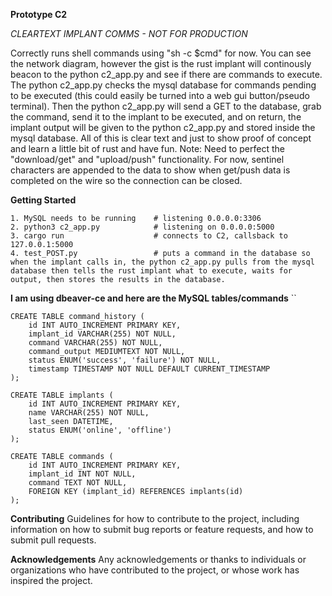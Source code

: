 **Prototype C2**

*CLEARTEXT IMPLANT COMMS - NOT FOR PRODUCTION*

Correctly runs shell commands using "sh -c $cmd" for now. You can see the network diagram, however the gist is the rust implant will continously beacon to the python c2_app.py and see if there are commands to execute. The python c2_app.py checks the mysql database for commands pending to be executed (this could easily be turned into a web gui button/pseudo terminal). Then the python c2_app.py will send a GET to the database, grab the command, send it to the implant to be executed, and on return, the implant output will be given to the python c2_app.py and stored inside the mysql database. All of this is clear text and just to show proof of concept and learn a little bit of rust and have fun. 
Note: Need to perfect the "download/get" and "upload/push" functionality. For now, sentinel characters are appended to the data to show when get/push data is completed on the wire so the connection can be closed.  

**Getting Started**

```
1. MySQL needs to be running    # listening 0.0.0.0:3306 
2. python3 c2_app.py            # listening on 0.0.0.0:5000
3. cargo run                    # connects to C2, callsback to 127.0.0.1:5000
4. test_POST.py                 # puts a command in the database so when the implant calls in, the python c2_app.py pulls from the mysql database then tells the rust implant what to execute, waits for output, then stores the results in the database. 
```


**I am using dbeaver-ce and here are the MySQL tables/commands**
``
```
CREATE TABLE command_history (
    id INT AUTO_INCREMENT PRIMARY KEY,
    implant_id VARCHAR(255) NOT NULL,
    command VARCHAR(255) NOT NULL,
    command_output MEDIUMTEXT NOT NULL,
    status ENUM('success', 'failure') NOT NULL,
    timestamp TIMESTAMP NOT NULL DEFAULT CURRENT_TIMESTAMP
);
```


```
CREATE TABLE implants (
    id INT AUTO_INCREMENT PRIMARY KEY,
    name VARCHAR(255) NOT NULL,
    last_seen DATETIME,
    status ENUM('online', 'offline')
);
```


```
CREATE TABLE commands (
    id INT AUTO_INCREMENT PRIMARY KEY,
    implant_id INT NOT NULL,
    command TEXT NOT NULL,
    FOREIGN KEY (implant_id) REFERENCES implants(id)
);
```


**Contributing**
Guidelines for how to contribute to the project, including information on how to submit bug reports or feature requests, and how to submit pull requests.

**Acknowledgements**
Any acknowledgements or thanks to individuals or organizations who have contributed to the project, or whose work has inspired the project.
